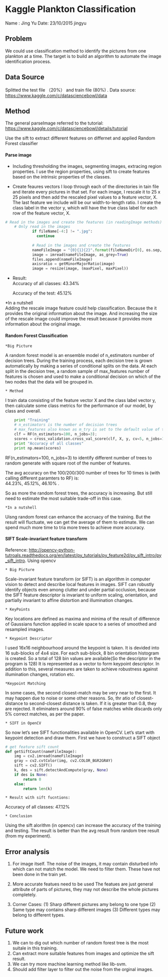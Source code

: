 

# Kaggle Plankton Classification 
Name : Jing Yu
Date:  23/10/2015
jingyu 

## Problem 

We could use classification method to identify the pictures from one plankton at a time. The target is to build an algorithm to automate the image identification process.

## Data Source 
Splitted the test file （20%） and train file (80%) . Data source:  
https://www.kaggle.com/c/datasciencebowl/data

## Method 
The general parseImage referred to the tutorial: 
https://www.kaggle.com/c/datasciencebowl/details/tutorial

Use the sift to extract different features on differnet and applied Random Forest classifier 

#### Parse image 

* Including  thresholding the images,  segmenting images, extracing region properties. I use the region properties, using sift to create features based on the intrinsic properties of the classes. 
        
* Create feaures vectors
   I loop through each of the directories in tain file and iterate every pictures in that set. For each image, I rescale it to 25 x 25 pixels and then add the rescaled pixel values to a feature vector, X. The last feature we include will be our width-to-length ratio. I create the class label in the vector y, which will have the true class label for each row of the feature vector, X.
    
```python
# Read in the images and create the features (in readingImage methods)
    # Only read in the images
            if fileName[-4:] != ".jpg":
              continue
            
            # Read in the images and create the features
            nameFileImage = "{0}{1}{2}".format(fileNameDir[0], os.sep, fileName)            
            image = imread(nameFileImage, as_grey=True)
            files.append(nameFileImage)
            axisratio = getMinorMajorRatio(image)
            image = resize(image, (maxPixel, maxPixel))
```

 * Result:   
    Accuracy of all classes: 43.34%
    
    Accuracy of the test: 45.12%
    
*In a nutshell   
    Adding the rescale image feature could help classification. Because the it provides the original information about the image. And increasing the size of the rescale image could improve the result because it provides more information about the original image.
    
#### Random Forest Classification
    *Big Picture 
A random forest model is an ensemble model of n_estimators number of decision trees. During the training process, each decision tree is grown automatically by making a series of conditional splits on the data. At each split in the decision tree, a random sample of max_features number of features is chosen and used to make a conditional decision on which of the two nodes that the data will be grouped in.

    * Method
I train data consisting of the feature vector X and the class label vector y, then calculate some class metrics for the performance of our model, by class and overall. 

```python
    print "Training"
    # n_estimators is the number of decision trees
    # max_features also known as m_try is set to the default value of the square root of the number of features
    clf = RF(n_estimators=100, n_jobs=3); 
    scores = cross_validation.cross_val_score(clf, X, y, cv=5, n_jobs=1);
    print "Accuracy of all classes"
    print np.mean(scores)
```

RF(n_estimators=100, n_jobs=3) to  identify different number of trees to random generate with square root of the number of features.

The avg accuracy on the 100/200/300  number of trees for 10 times is 
(with calling different paramters to RF) is:  
44.23%,   45.12%,    46.10% .

So as more the random forest trees, the accuracy is increasing. 
But still need to estimate the most suitable trade-off in this case.

    *In a nutshell 
Uisng random forest can enhance the accruacy of the training. But the result will fluctuate, we can get the average of them to estimate. We can spend much more time to tria more trees to achieve more accuracy. 
      
#### SIFT Scale-invariant feature transform 

Reference: 
http://opencv-python-tutroals.readthedocs.org/en/latest/py_tutorials/py_feature2d/py_sift_intro/py_sift_intro.
Using opencv 

    * Big Picture 
Scale-invariant feature transform (or SIFT) is an algorithm in computer vision to detect and describe local features in images. SIFT can robustly identify objects even among clutter and under partial occlusion, because the SIFT feature descriptor is invariant to uniform scaling, orientation, and partially invariant to affine distortion and illumination changes.

    * KeyPoints
Key locations are defined as maxima and minima of the result of difference of Gaussians function applied in scale space to a series of smoothed and resampled images. 

    * Keypoint Descriptor
 I used  16x16 neighbourhood around the keypoint is taken. It is devided into 16 sub-blocks of 4x4 size. For each sub-block, 8 bin orientation histogram is created. So a total of 128 bin values are available(So  the descriptor in the program is 128) It is represented as a vector to form keypoint descriptor. In addition to this, several measures are taken to achieve robustness against illumination changes, rotation etc.
    
    *Keypoint Matching
 In some cases, the second closest-match may be very near to the first. It may happen due to noise or some other reasons. So, thr atio of closest-distance to second-closest distance is taken. If it is greater than 0.8, they are rejected. It eliminaters around 90% of false matches while discards only 5% correct matches, as per the paper.

    * SIFT in OpenCV
So now let’s see SIFT functionalities available in OpenCV. Let’s start with keypoint detection and draw them. First we have to construct a SIFT object

```python
# get feature sift count
def getSiftCount(nameFileImage):
    img = cv2.imread(nameFileImage)
    gray = cv2.cvtColor(img, cv2.COLOR_BGR2GRAY)
    sift = cv2.SIFT()
    k, des = sift.detectAndCompute(gray, None)
    if des is None:
        return 0
    else:
        return len(k)
```

    * Result with sift fucntions:   
Accuracy of all classes: 47.12%

    * Conclusion      
Using the sift alorithm (in opencv) can increase the accuracy of the training and testing. The result is better than the avg result from random tree result (from my experiment). 

## Error analysis
    
1. For image itself. 
    The noise of the images, it may contain disturbed info which can  not match the model. We need to filter them. These have not been done in the train yet. 
    
2. More accurate featues need to be used
The featues are just general attribute of parts of pictures, they may not describe the whole pictures completely. 
    
3. Corner Cases: 
   (1) Sharp different pictures amy belong to one type
   (2) Same type may contains sharp different images 
   (3) Different types may belong to different types. 
  
## Future work

1. We can to dig out which number of random forest tree is the most suitale in this training.
2. Can extract more suitable features from images and optimize the sift result. 
3. We can try more machine learning method like lib-svm. 
4. Should add filter layer to filter out the noise from the orginal images.


